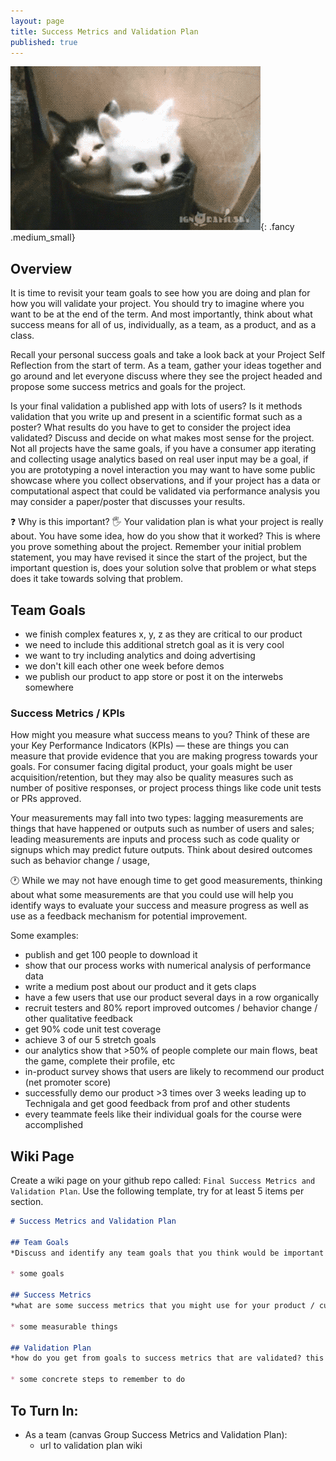 ```yaml
---
layout: page
title: Success Metrics and Validation Plan
published: true
---
```



![](img/stretch-kittens.gif){: .fancy .medium_small}

## Overview 

It is time to revisit your team goals to see how you are doing and plan for how you will validate your project.  You should try to imagine where you want to be at the end of the term. And most importantly, think about what success means for all of us, individually, as a team, as a product, and as a class.

Recall your personal success goals and take a look back at your Project Self Reflection from the start of term.  As a team, gather your ideas together and go around and let everyone discuss where they see the project headed and propose some success metrics and goals for the project. 

Is your final validation a published app with lots of users?  Is it methods validation that you write up and present in a scientific format such as a poster?  What results do you have to get to consider the project idea validated?  Discuss and decide on what makes most sense for the project.  Not all projects have the same goals, if you have a consumer app iterating and collecting usage analytics based on real user input may be a goal,  if you are prototyping a novel interaction you may want to have some public showcase where you collect observations, and if your project has a data or computational aspect that could be validated via performance analysis you may consider a paper/poster that discusses your results.

❓ Why is this important?
🖐 Your validation plan is what your project is really about. You have some idea, how do you show that it worked?  This is where you prove something about the project.  Remember your initial problem statement, you may have revised it since the start of the project, but the important question is, does your solution solve that problem or what steps does it take towards solving that problem.

## Team Goals

* we finish complex features x, y, z as they are critical to our product
* we need to include this additional stretch goal as it is very cool
* we want to try including analytics and doing advertising
* we don't kill each other one week before demos
* we publish our product to app store or post it on the interwebs somewhere


### Success Metrics / KPIs

How might you measure what success means to you?  Think of these are your Key Performance Indicators (KPIs) — these are things you can measure that provide evidence that you are making progress towards your goals.  For consumer facing digital product, your goals might be user acquisition/retention, but they may also be quality measures such as number of positive responses, or project process things like code unit tests or PRs approved. 

Your measurements may fall into two types: lagging measurements are things that have happened or outputs such as number of users and sales; leading measurements are inputs and process such as code quality or signups which may predict future outputs. Think about desired outcomes such as behavior change / usage, 

🕐 While we may not have enough time to get good measurements, thinking about what some measurements are that you could use will help you identify ways to evaluate your success and measure progress as well as use as a feedback mechanism for potential improvement. 

Some examples: 

* publish and get 100 people to download it
* show that our process works with numerical analysis of performance data
* write a medium post about our product and it gets claps
* have a few users that use our product several days in a row organically
* recruit testers and 80% report improved outcomes / behavior change / other qualitative feedback
* get 90% code unit test coverage
* achieve 3 of our 5 stretch goals
* our analytics show that >50% of people complete our main flows, beat the game, complete their profile, etc
* in-product survey shows that users are likely to recommend our product (net promoter score)
* successfully demo our product >3 times over 3 weeks leading up to Technigala and get good feedback from prof and other students
* every teammate feels like their individual goals for the course were accomplished

## Wiki Page

Create a wiki page on your github repo called: `Final Success Metrics and Validation Plan`.  Use the following template, try for at least 5 items per section.


```markdown
# Success Metrics and Validation Plan

## Team Goals
*Discuss and identify any team goals that you think would be important to tackle*

* some goals

## Success Metrics
*what are some success metrics that you might use for your product / customers / your team / your cs98?*

* some measurable things

## Validation Plan
*how do you get from goals to success metrics that are validated? this can be user testing, performance metrics, a public demo, etc. this is your implementation plan to gather the above.*

* some concrete steps to remember to do

```


## To Turn In:
* As a team (canvas Group Success Metrics and Validation Plan):
    * url to validation plan wiki
